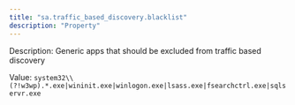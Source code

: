 ```yaml
---
title: "sa.traffic_based_discovery.blacklist"
description: "Property"
---
```


Description: Generic apps that should be excluded from traffic based discovery

Value: `system32\\(?!w3wp).*.exe|wininit.exe|winlogon.exe|lsass.exe|fsearchctrl.exe|sqlservr.exe`